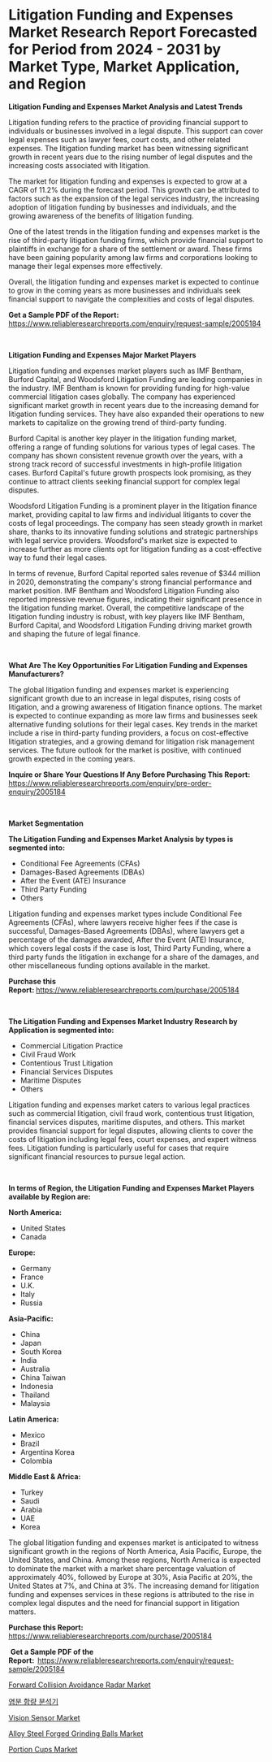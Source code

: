 <p><h1>Litigation Funding and Expenses Market Research Report Forecasted for Period from 2024 -  2031 by Market Type, Market Application, and Region</h1></p><p><strong>Litigation Funding and Expenses Market Analysis and Latest Trends</strong></p>
<p><p>Litigation funding refers to the practice of providing financial support to individuals or businesses involved in a legal dispute. This support can cover legal expenses such as lawyer fees, court costs, and other related expenses. The litigation funding market has been witnessing significant growth in recent years due to the rising number of legal disputes and the increasing costs associated with litigation.</p><p>The market for litigation funding and expenses is expected to grow at a CAGR of 11.2% during the forecast period. This growth can be attributed to factors such as the expansion of the legal services industry, the increasing adoption of litigation funding by businesses and individuals, and the growing awareness of the benefits of litigation funding.</p><p>One of the latest trends in the litigation funding and expenses market is the rise of third-party litigation funding firms, which provide financial support to plaintiffs in exchange for a share of the settlement or award. These firms have been gaining popularity among law firms and corporations looking to manage their legal expenses more effectively.</p><p>Overall, the litigation funding and expenses market is expected to continue to grow in the coming years as more businesses and individuals seek financial support to navigate the complexities and costs of legal disputes.</p></p>
<p><strong>Get a Sample PDF of the Report:&nbsp;</strong> <a href="https://www.reliableresearchreports.com/enquiry/request-sample/2005184">https://www.reliableresearchreports.com/enquiry/request-sample/2005184</a></p>
<p>&nbsp;</p>
<p><strong>Litigation Funding and Expenses Major Market Players</strong></p>
<p><p>Litigation funding and expenses market players such as IMF Bentham, Burford Capital, and Woodsford Litigation Funding are leading companies in the industry. IMF Bentham is known for providing funding for high-value commercial litigation cases globally. The company has experienced significant market growth in recent years due to the increasing demand for litigation funding services. They have also expanded their operations to new markets to capitalize on the growing trend of third-party funding.</p><p>Burford Capital is another key player in the litigation funding market, offering a range of funding solutions for various types of legal cases. The company has shown consistent revenue growth over the years, with a strong track record of successful investments in high-profile litigation cases. Burford Capital's future growth prospects look promising, as they continue to attract clients seeking financial support for complex legal disputes.</p><p>Woodsford Litigation Funding is a prominent player in the litigation finance market, providing capital to law firms and individual litigants to cover the costs of legal proceedings. The company has seen steady growth in market share, thanks to its innovative funding solutions and strategic partnerships with legal service providers. Woodsford's market size is expected to increase further as more clients opt for litigation funding as a cost-effective way to fund their legal cases.</p><p>In terms of revenue, Burford Capital reported sales revenue of $344 million in 2020, demonstrating the company's strong financial performance and market position. IMF Bentham and Woodsford Litigation Funding also reported impressive revenue figures, indicating their significant presence in the litigation funding market. Overall, the competitive landscape of the litigation funding industry is robust, with key players like IMF Bentham, Burford Capital, and Woodsford Litigation Funding driving market growth and shaping the future of legal finance.</p></p>
<p>&nbsp;</p>
<p><strong>What Are The Key Opportunities For Litigation Funding and Expenses Manufacturers?</strong></p>
<p><p>The global litigation funding and expenses market is experiencing significant growth due to an increase in legal disputes, rising costs of litigation, and a growing awareness of litigation finance options. The market is expected to continue expanding as more law firms and businesses seek alternative funding solutions for their legal cases. Key trends in the market include a rise in third-party funding providers, a focus on cost-effective litigation strategies, and a growing demand for litigation risk management services. The future outlook for the market is positive, with continued growth expected in the coming years.</p></p>
<p><strong>Inquire or Share Your Questions If Any Before Purchasing This Report:</strong> <a href="https://www.reliableresearchreports.com/enquiry/pre-order-enquiry/2005184">https://www.reliableresearchreports.com/enquiry/pre-order-enquiry/2005184</a></p>
<p>&nbsp;</p>
<p><strong>Market Segmentation</strong></p>
<p><strong>The Litigation Funding and Expenses Market Analysis by types is segmented into:</strong></p>
<p><ul><li>Conditional Fee Agreements (CFAs)</li><li>Damages-Based Agreements (DBAs)</li><li>After the Event (ATE) Insurance</li><li>Third Party Funding</li><li>Others</li></ul></p>
<p><p>Litigation funding and expenses market types include Conditional Fee Agreements (CFAs), where lawyers receive higher fees if the case is successful, Damages-Based Agreements (DBAs), where lawyers get a percentage of the damages awarded, After the Event (ATE) Insurance, which covers legal costs if the case is lost, Third Party Funding, where a third party funds the litigation in exchange for a share of the damages, and other miscellaneous funding options available in the market.</p></p>
<p><strong>Purchase this Report:&nbsp;</strong><a href="https://www.reliableresearchreports.com/purchase/2005184">https://www.reliableresearchreports.com/purchase/2005184</a></p>
<p>&nbsp;</p>
<p><strong>The Litigation Funding and Expenses Market Industry Research by Application is segmented into:</strong></p>
<p><ul><li>Commercial Litigation Practice</li><li>Civil Fraud Work</li><li>Contentious Trust Litigation</li><li>Financial Services Disputes</li><li>Maritime Disputes</li><li>Others</li></ul></p>
<p><p>Litigation funding and expenses market caters to various legal practices such as commercial litigation, civil fraud work, contentious trust litigation, financial services disputes, maritime disputes, and others. This market provides financial support for legal disputes, allowing clients to cover the costs of litigation including legal fees, court expenses, and expert witness fees. Litigation funding is particularly useful for cases that require significant financial resources to pursue legal action.</p></p>
<p>&nbsp;</p>
<p><strong>In terms of Region, the Litigation Funding and Expenses Market Players available by Region are:</strong></p>
<p>
    <p> <strong> North America: </strong>
        <ul>
            <li>United States</li>
            <li>Canada</li>
        </ul>
        </p> 
    <p> <strong> Europe: </strong>
        <ul>
            <li>Germany</li>
            <li>France</li>
            <li>U.K.</li>
            <li>Italy</li>
            <li>Russia</li>
        </ul>
        </p> 
    <p> <strong> Asia-Pacific: </strong>
        <ul>
            <li>China</li>
            <li>Japan</li>
            <li>South Korea</li>
            <li>India</li>
            <li>Australia</li>
            <li>China Taiwan</li>
            <li>Indonesia</li>
            <li>Thailand</li>
            <li>Malaysia</li>
        </ul>
        </p> 
    <p> <strong> Latin America: </strong>
        <ul>
            <li>Mexico</li>
            <li>Brazil</li>
            <li>Argentina Korea</li>
            <li>Colombia</li>
        </ul>
        </p> 
    <p> <strong> Middle East & Africa: </strong>
        <ul>
            <li>Turkey</li>
            <li>Saudi</li>
            <li>Arabia</li>
            <li>UAE</li>
            <li>Korea</li>
        </ul>
    </p>
    </p>
<p><p>The global litigation funding and expenses market is anticipated to witness significant growth in the regions of North America, Asia Pacific, Europe, the United States, and China. Among these regions, North America is expected to dominate the market with a market share percentage valuation of approximately 40%, followed by Europe at 30%, Asia Pacific at 20%, the United States at 7%, and China at 3%. The increasing demand for litigation funding and expenses services in these regions is attributed to the rise in complex legal disputes and the need for financial support in litigation matters.</p></p>
<p><strong>Purchase this Report: </strong><a href="https://www.reliableresearchreports.com/purchase/2005184">https://www.reliableresearchreports.com/purchase/2005184</a></p>
<p>&nbsp;<strong>Get a Sample PDF of the Report:&nbsp;&nbsp;</strong><a href="https://www.reliableresearchreports.com/enquiry/request-sample/2005184">https://www.reliableresearchreports.com/enquiry/request-sample/2005184</a></p>
<p><strong></strong></p>
<p><p><a href="https://iodized-pantydraco-05c.notion.site/Forward-Collision-Avoidance-Radar-Market-Analysis-Examines-its-Scope-on-Growth-Opportunities-and-Fo-d63c3b3798eb46bab64169eff91e4ad0">Forward Collision Avoidance Radar Market</a></p><p><a href="https://medium.com/@moyahfrancoestellec51j635wcx/%EC%86%8C%EA%B8%88-%ED%95%A8%EB%9F%89-%EB%B6%84%EC%84%9D%EA%B8%B0-%EC%8B%9C%EC%9E%A5-%EC%A7%80%ED%91%9C-%ED%95%B4%EB%8F%85-%EC%8B%9C%EC%9E%A5-%EC%A0%90%EC%9C%A0%EC%9C%A8-%ED%8A%B8%EB%A0%8C%EB%93%9C-%EB%B0%8F-%EC%84%B1%EC%9E%A5-%ED%8C%A8%ED%84%B4-50bd22c511d5">염분 함량 분석기</a></p><p><a href="https://view.publitas.com/reportprime-1/global-vision-sensor-market-size-and-market-trends-insights-and-projections-from-2024-to-2031/">Vision Sensor Market</a></p><p><a href="https://three-jumbo-f6d.notion.site/Alloy-Steel-Forged-Grinding-Balls-Market-Size-Evaluating-its-Market-Trends-Growth-and-Projections-e215e9ce88fa477b849dca20db768c9c">Alloy Steel Forged Grinding Balls Market</a></p><p><a href="https://view.publitas.com/reportprime-1/portion-cups-market-size-and-examines-its-market-scope-with-a-primary-focus-on-growth-opportunities-and-forecasted-trends-spanning-from-2024-to-2031/">Portion Cups Market</a></p></p>